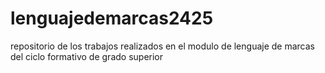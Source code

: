 # lenguajedemarcas2425
repositorio de los trabajos realizados en el modulo de lenguaje de marcas del ciclo formativo de grado superior
